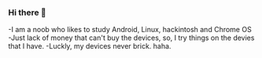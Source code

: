 ### Hi there 👋
-I am a noob who likes to study Android, Linux, hackintosh and Chrome OS
-Just lack of money that can't buy the devices, so, I try things on the devies that I have.
-Luckly, my devices never brick. haha.
<!--
**hunanhjx/hunanhjx** is a ✨ _special_ ✨ repository because its `README.md` (this file) appears on your GitHub profile.

Here are some ideas to get you started:

- 🔭 I’m currently working on ...
- 🌱 I’m currently learning ...
- 👯 I’m looking to collaborate on ...
- 🤔 I’m looking for help with ...
- 💬 Ask me about ...
- 📫 How to reach me: ...
- 😄 Pronouns: ...
- ⚡ Fun fact: ...
-->
